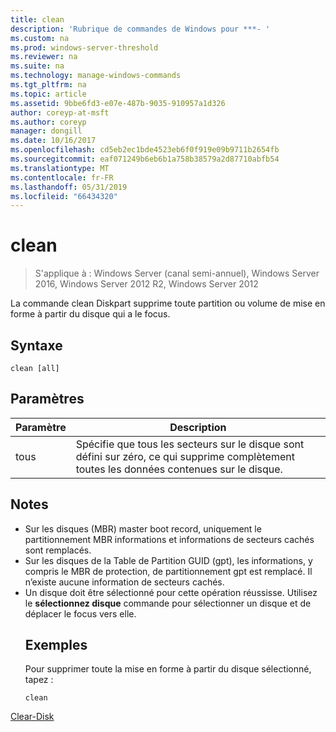 ```yaml
---
title: clean
description: 'Rubrique de commandes de Windows pour ***- '
ms.custom: na
ms.prod: windows-server-threshold
ms.reviewer: na
ms.suite: na
ms.technology: manage-windows-commands
ms.tgt_pltfrm: na
ms.topic: article
ms.assetid: 9bbe6fd3-e07e-487b-9035-910957a1d326
author: coreyp-at-msft
ms.author: coreyp
manager: dongill
ms.date: 10/16/2017
ms.openlocfilehash: cd5eb2ec1bde4523eb6f0f919e09b9711b2654fb
ms.sourcegitcommit: eaf071249b6eb6b1a758b38579a2d87710abfb54
ms.translationtype: MT
ms.contentlocale: fr-FR
ms.lasthandoff: 05/31/2019
ms.locfileid: "66434320"
---
```

# <a name="clean"></a>clean

>S'applique à : Windows Server (canal semi-annuel), Windows Server 2016, Windows Server 2012 R2, Windows Server 2012

La commande clean Diskpart supprime toute partition ou volume de mise en forme à partir du disque qui a le focus.
## <a name="syntax"></a>Syntaxe
```
clean [all]
```
## <a name="parameters"></a>Paramètres

| Paramètre |                                                        Description                                                        |
|-----------|---------------------------------------------------------------------------------------------------------------------------|
|    tous    | Spécifie que tous les secteurs sur le disque sont défini sur zéro, ce qui supprime complètement toutes les données contenues sur le disque. |

## <a name="remarks"></a>Notes
- Sur les disques (MBR) master boot record, uniquement le partitionnement MBR informations et informations de secteurs cachés sont remplacés.
- Sur les disques de la Table de Partition GUID (gpt), les informations, y compris le MBR de protection, de partitionnement gpt est remplacé. Il n’existe aucune information de secteurs cachés.
- Un disque doit être sélectionné pour cette opération réussisse. Utilisez le **sélectionnez disque** commande pour sélectionner un disque et de déplacer le focus vers elle.
  ## <a name="BKMK_examples"></a>Exemples
  Pour supprimer toute la mise en forme à partir du disque sélectionné, tapez :
  ```
  clean
  ```

[Clear-Disk](https://technet.microsoft.com/library/hh848661.aspx)
